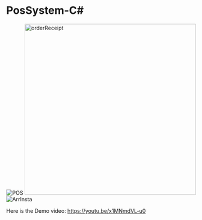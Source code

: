 # PosSystem-C#
![POS](https://github.com/LeeKaYip/PosSystem-C-/assets/134273037/544b7def-3f9d-4637-90fe-250352c985c3)
<img width="455" alt="orderReceipt" src="https://github.com/LeeKaYip/PosSystem-C-/assets/134273037/6a4aa23e-396f-4bee-8f50-e340c10beceb">
![ArrInsta](https://github.com/LeeKaYip/PosSystem-C-/assets/134273037/10d6f665-81b5-4276-9521-adbfd7e19cf2)

Here is the Demo video: https://youtu.be/x1MNmdVL-u0
